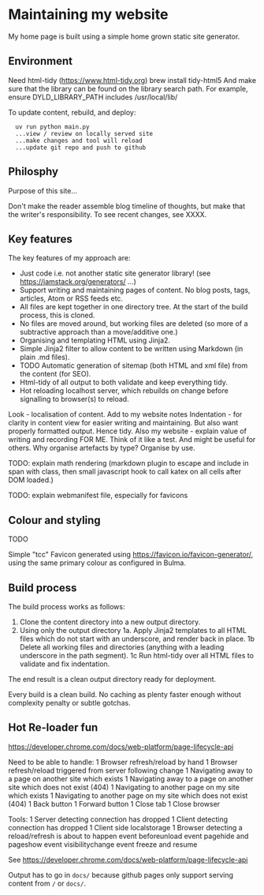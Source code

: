 # Maintaining my website

My home page is built using a simple home grown static site generator.

## Environment

Need html-tidy (https://www.html-tidy.org)
brew install tidy-html5
And make sure that the library can be found on the library search path.
For example, ensure DYLD_LIBRARY_PATH includes /usr/local/lib/

To update content, rebuild, and deploy:
```
  uv run python main.py
  ...view / review on locally served site
  ...make changes and tool will reload
  ...update git repo and push to github
```

## Philosphy

Purpose of this site...

Don't make the reader assemble blog timeline of thoughts, but make that the writer's responsibility. To see recent changes, see XXXX.

## Key features

The key features of my approach are:

* Just code i.e. not another static site generator library! (see https://jamstack.org/generators/ ...)
* Support writing and maintaining pages of content. No blog posts, tags, articles, Atom or RSS feeds etc.
* All files are kept together in one directory tree. At the start of the build process, this is cloned.
* No files are moved around, but working files are deleted (so more of a subtractive approach than a move/additive one.)
* Organising and templating HTML using Jinja2.
* Simple Jinja2 filter to allow content to be written using Markdown (in plain .md files).
* TODO Automatic generation of sitemap (both HTML and xml file) from the content (for SEO).
* Html-tidy of all output to both validate and keep everything tidy.
* Hot reloading localhost server, which rebuilds on change before signalling to browser(s) to reload.


Look - localisation of content. Add to my website notes
Indentation - for clarity in content view for easier writing and maintaining. But also want properly formatted output. Hence tidy.
Also my website - explain value of writing and recording FOR ME. Think of it like a test. And might be useful for others.
Why organise artefacts by type? Organise by use.


TODO: explain math rendering (markdown plugin to escape and include in span with class, then small javascript hook to call katex on all cells after DOM loaded.)

TODO: explain webmanifest file, especially for favicons

## Colour and styling

TODO

Simple "tcc" Favicon generated using https://favicon.io/favicon-generator/, using the same primary colour as configured in Bulma.

## Build process

The build process works as follows:

1. Clone the content directory into a new output directory.
1. Using only the output directory
1a. Apply Jinja2 templates to all HTML files which do not start with an underscore, and render back in place.
1b Delete all working files and directories (anything with a leading underscore in the path segment).
1c Run html-tidy over all HTML files to validate and fix indentation.

The end result is a clean output directory ready for deployment.

Every build is a clean build. No caching as plenty faster enough without complexity penalty or subtle gotchas.


## Hot Re-loader fun

https://developer.chrome.com/docs/web-platform/page-lifecycle-api

Need to be able to handle:
1 Browser refresh/reload by hand
1 Browser refresh/reload triggered from server following change
1 Navigating away to a page on another site which exists
1 Navigating away to a page on another site which does not exist (404)
1 Navigating to another page on my site which exists
1 Navigating to another page on my site which does not exist (404)
1 Back button
1 Forward button
1 Close tab
1 Close browser

Tools:
1 Server detecting connection has dropped
1 Client detecting connection has dropped
1 Client side localstorage
1 Browser detecting a reload/refresh is about to happen
  event beforeunload
  event pagehide and pageshow
  event visibilitychange
  event freeze and resume

See https://developer.chrome.com/docs/web-platform/page-lifecycle-api




Output has to go in `docs/` because github pages only support serving content from `/` or `docs/`.
